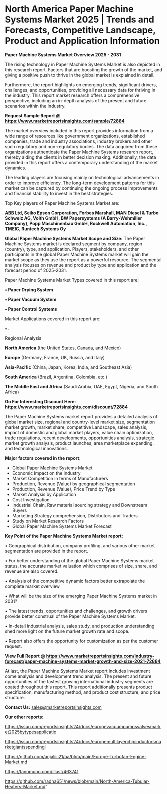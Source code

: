 # North America Paper Machine Systems Market 2025 | Trends and Forecasts, Competitive Landscape, Product and Application Information

<Strong> Paper Machine Systems Market Overview 2025 - 2031</strong>

The rising technology in Paper Machine Systems Market is also depicted in this research report. Factors that are boosting the growth of the market, and giving a positive push to thrive in the global market is explained in detail.

Furthermore, the report highlights on emerging trends, significant drivers, challenges, and opportunities, providing all necessary data for thriving in the industry. This report market research offers a comprehensive perspective, including an in-depth analysis of the present and future scenarios within the industry.

<strong>Request Sample Report @ <a href=https://www.marketreportsinsights.com/sample/72884>https://www.marketreportsinsights.com/sample/72884</a></strong>

The market overview included in this report provides information from a wide range of resources like government organizations, established companies, trade and industry associations, industry brokers and other such regulatory and non-regulatory bodies. The data acquired from these organizations authenticate the Paper Machine Systems research report, thereby aiding the clients in better decision making. Additionally, the data provided in this report offers a contemporary understanding of the market dynamics.

The leading players are focusing mainly on technological advancements in order to improve efficiency. The long-term development patterns for this market can be captured by continuing the ongoing process improvements and financial stability to invest in the best strategies.

Top Key players of Paper Machine Systems Market are:

<strong>ABB Ltd, Seiko Epson Corporation, Forbes Marshall, MAN Diesel & Turbo Schweiz AG, Voith GmbH, BW Papersystems (A Barry-Wehmiller Company), Popp Maschinenbau GmbH, Rockwell Automation, Inc., TMEIC, Runtech Systems Oy</strong>

<strong><b>Global Paper Machine Systems Market Scope and Size:</b></strong>
The Paper Machine Systems market is declared segment by company, region (country), type, and application. Players, stakeholders, and other participants in the global Paper Machine Systems market will gain the market scope as they use the report as a powerful resource. The segmental analysis focuses on revenue and product by type and application and the forecast period of 2025-2031.

Paper Machine Systems Market Types covered in this report are:

<strong>• Paper Drying System

• Paper Vacuum System

• Paper Control Systems</strong>

Market Applications covered in this report are:

<strong>• .</strong> 

Regional Analysis

<strong>North America</strong> (the United States, Canada, and Mexico)

<strong>Europe</strong> (Germany, France, UK, Russia, and Italy)

<strong>Asia-Pacific</strong> (China, Japan, Korea, India, and Southeast Asia)

<strong>South America</strong> (Brazil, Argentina, Colombia, etc.)

<strong>The Middle East and Africa</strong> (Saudi Arabia, UAE, Egypt, Nigeria, and South Africa)

<strong>Go For Interesting Discount Here: <a href=https://www.marketreportsinsights.com/discount/72884>https://www.marketreportsinsights.com/discount/72884</a></strong>

The Paper Machine Systems market report provides a detailed analysis of global market size, regional and country-level market size, segmentation market growth, market share, competitive Landscape, sales analysis, impact of domestic and global market players, value chain optimization, trade regulations, recent developments, opportunities analysis, strategic market growth analysis, product launches, area marketplace expanding, and technological innovations.

<strong><b>Major factors covered in the report:</b></strong>
<ul>
  <li>Global Paper Machine Systems Market </li>
  <li>Economic Impact on the Industry</li>
  <li>Market Competition in terms of Manufacturers</li>
  <li>Production, Revenue (Value) by geographical segmentation</li>
  <li>Production, Revenue (Value), Price Trend by Type</li>
  <li>Market Analysis by Application</li>
  <li>Cost Investigation</li>
  <li>Industrial Chain, Raw material sourcing strategy and Downstream Buyers</li>
  <li>Marketing Strategy comprehension, Distributors and Traders</li>
  <li>Study on Market Research Factors</li>
  <li>Global Paper Machine Systems Market Forecast</li>
</ul>

<strong><b>Key Point of the Paper Machine Systems Market report:</b></strong>

• Geographical distribution, company profiling, and various other market segmentation are provided in the report.

• For better understanding of the global Paper Machine Systems market status, the accurate market valuation which comprises of size, share, and revenue are also covered.

• Analysis of the competitive dynamic factors better extrapolate the complete market overview

• What will be the size of the emerging Paper Machine Systems market in 2031?

• The latest trends, opportunities and challenges, and growth drivers provide better construal of the Paper Machine Systems Market.

• In-detail industrial analysis, sales study, and production understanding shed more light on the future market growth rate and scope.

• Report also offers the opportunity for customization as per the customer request.

<strong><b>View Full Report @ <a href=https://www.marketreportsinsights.com/industry-forecast/paper-machine-systems-market-growth-and-size-2021-72884>https://www.marketreportsinsights.com/industry-forecast/paper-machine-systems-market-growth-and-size-2021-72884</a></b></strong>


At last, the Paper Machine Systems Market report includes investment come analysis and development trend analysis. The present and future opportunities of the fastest growing international industry segments are coated throughout this report. This report additionally presents product specification, manufacturing method, and product cost structure, and price structure.

<strong>Contact Us:</strong>
sales@marketreportsinsights.com

<strong>Our other reports:</strong>

<a href=https://issuu.com/reportsinsights24/docs/europevacuumpumpsvalvesmarket2025bytypesapplicatio>https://issuu.com/reportsinsights24/docs/europevacuumpumpsvalvesmarket2025bytypesapplicatio</a>

<a href=https://issuu.com/reportsinsights24/docs/europemultilayerchipinductorsmarketgiantsspendingi>https://issuu.com/reportsinsights24/docs/europemultilayerchipinductorsmarketgiantsspendingi</a>

<a href=https://github.com/anjaliiii21/aa/blob/main/Europe-Turbofan-Engine-Market.md>https://github.com/anjaliiii21/aa/blob/main/Europe-Turbofan-Engine-Market.md</a>

<a href=https://tanomuno.com/illust/463741>https://tanomuno.com/illust/463741</a>

<a href=https://github.com/radha651/news/blob/main/North-America-Tubular-Heaters-Market.md>https://github.com/radha651/news/blob/main/North-America-Tubular-Heaters-Market.md</a>"
